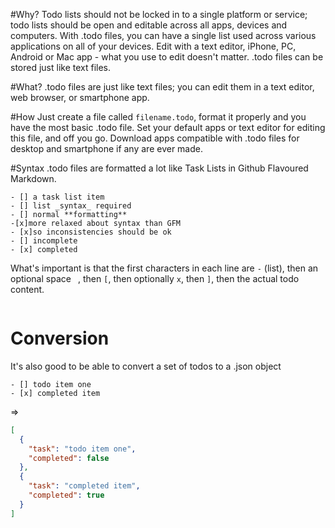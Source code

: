 #Why?
Todo lists should not be locked in to a single platform or service; todo lists should be open and editable across all apps, devices and computers. With .todo files, you can have a single list used across various applications on all of your devices. Edit with a text editor, iPhone, PC, Android or Mac app - what you use to edit doesn't matter. .todo files can be stored just like text files.

#What?
.todo files are just like text files; you can edit them in a text editor, web browser, or smartphone app. 

#How
Just create a file called `filename.todo`, format it properly and you have the most basic .todo file. Set your default apps or text editor for editing this file, and off you go. Download apps compatible with .todo files for desktop and smartphone if any are ever made.

#Syntax
.todo files are formatted a lot like Task Lists in Github Flavoured Markdown.

```.todo
- [] a task list item
- [] list _syntax_ required
- [] normal **formatting**
-[x]more relaxed about syntax than GFM
- [x]so inconsistencies should be ok
- [] incomplete
- [x] completed
```

What's important is that the first characters in each line are `-` (list), then an optional space ` `, then `[`, then optionally `x`, then `]`, then the actual todo content.

```regex

```

# Conversion
It's also good to be able to convert a set of todos to a .json object

```.todo
- [] todo item one
- [x] completed item
```

=>

```json
[
  {
    "task": "todo item one",
    "completed": false
  },
  {
    "task": "completed item",
    "completed": true
  }
]
```
